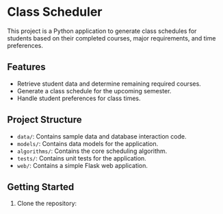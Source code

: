 # Class Scheduler

This project is a Python application to generate class schedules for students based on their completed courses, major requirements, and time preferences.

## Features
- Retrieve student data and determine remaining required courses.
- Generate a class schedule for the upcoming semester.
- Handle student preferences for class times.

## Project Structure
- `data/`: Contains sample data and database interaction code.
- `models/`: Contains data models for the application.
- `algorithms/`: Contains the core scheduling algorithm.
- `tests/`: Contains unit tests for the application.
- `web/`: Contains a simple Flask web application.

## Getting Started

1. Clone the repository:
